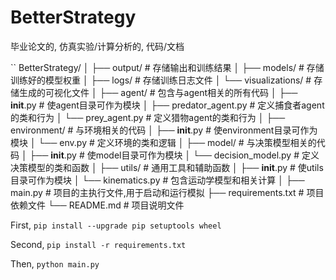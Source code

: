 # BetterStrategy

 毕业论文的, 仿真实验/计算分析的, 代码/文档

``
BetterStrategy/
│
├── output/                    # 存储输出和训练结果
│   ├── models/                # 存储训练好的模型权重
│   ├── logs/                  # 存储训练日志文件
│   └── visualizations/        # 存储生成的可视化文件
│
├── agent/                     # 包含与agent相关的所有代码
│   ├── __init__.py            # 使agent目录可作为模块
│   ├── predator_agent.py      # 定义捕食者agent的类和行为
│   └── prey_agent.py          # 定义猎物agent的类和行为
│
├── environment/               # 与环境相关的代码
│   ├── __init__.py            # 使environment目录可作为模块
│   └── env.py                 # 定义环境的类和逻辑
│
├── model/                     # 与决策模型相关的代码
│   ├── __init__.py            # 使model目录可作为模块
│   └── decision_model.py      # 定义决策模型的类和函数
│
├── utils/                     # 通用工具和辅助函数
│   ├── __init__.py            # 使utils目录可作为模块
│   └── kinematics.py          # 包含运动学模型和相关计算
│
├── main.py                    # 项目的主执行文件,用于启动和运行模拟
├── requirements.txt           # 项目依赖文件
└── README.md                  # 项目说明文件

First, `pip install --upgrade pip setuptools wheel`

Second, `pip install -r requirements.txt`

Then, `python main.py`
